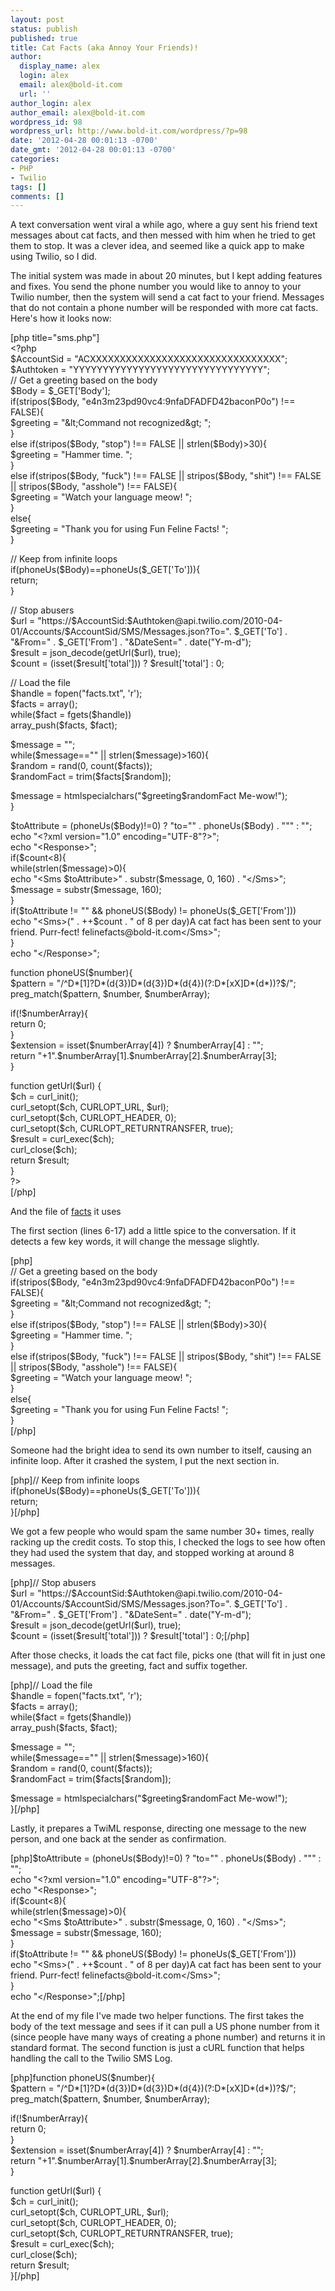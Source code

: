 ```yaml
---
layout: post
status: publish
published: true
title: Cat Facts (aka Annoy Your Friends)!
author:
  display_name: alex
  login: alex
  email: alex@bold-it.com
  url: ''
author_login: alex
author_email: alex@bold-it.com
wordpress_id: 98
wordpress_url: http://www.bold-it.com/wordpress/?p=98
date: '2012-04-28 00:01:13 -0700'
date_gmt: '2012-04-28 00:01:13 -0700'
categories:
- PHP
- Twilio
tags: []
comments: []
---
```

<p>A text conversation went viral a while ago, where a guy sent his friend text messages about cat facts, and then messed with him when he tried to get them to stop.  It was a clever idea, and seemed like a quick app to make using Twilio, so I did.</p>
<p>The initial system was made in about 20 minutes, but I kept adding features and fixes.  You send the phone number you would like to annoy to your Twilio number, then the system will send a cat fact to your friend.  Messages that do not contain a phone number will be responded with more cat facts.  Here's how it looks now:</p>
<p>[php title="sms.php"]<br />
&lt;?php<br />
$AccountSid = &quot;ACXXXXXXXXXXXXXXXXXXXXXXXXXXXXXXXX&quot;;<br />
$Authtoken = &quot;YYYYYYYYYYYYYYYYYYYYYYYYYYYYYYYY&quot;;<br />
// Get a greeting based on the body<br />
$Body = $_GET['Body'];<br />
if(stripos($Body, &quot;e4n3m23pd90vc4:9nfaDFADFD42baconP0o&quot;) !== FALSE){<br />
	$greeting = &quot;&amp;lt;Command not recognized&amp;gt; &quot;;<br />
}<br />
else if(stripos($Body, &quot;stop&quot;) !== FALSE || strlen($Body)&gt;30){<br />
	$greeting = &quot;Hammer time. &quot;;<br />
}<br />
else if(stripos($Body, &quot;fuck&quot;) !== FALSE || stripos($Body, &quot;shit&quot;) !== FALSE || stripos($Body, &quot;asshole&quot;) !== FALSE){<br />
	$greeting = &quot;Watch your language meow! &quot;;<br />
}<br />
else{<br />
	$greeting = &quot;Thank you for using Fun Feline Facts! &quot;;<br />
}</p>
<p>// Keep from infinite loops<br />
if(phoneUs($Body)==phoneUs($_GET['To'])){<br />
	return;<br />
}</p>
<p>// Stop abusers<br />
$url = &quot;https://$AccountSid:$Authtoken@api.twilio.com/2010-04-01/Accounts/$AccountSid/SMS/Messages.json?To=&quot;. $_GET['To'] . &quot;&amp;From=&quot; . $_GET['From'] . &quot;&amp;DateSent=&quot; . date(&quot;Y-m-d&quot;);<br />
$result = json_decode(getUrl($url), true);<br />
$count = (isset($result['total'])) ? $result['total'] : 0;</p>
<p>// Load the file<br />
$handle = fopen(&quot;facts.txt&quot;, 'r');<br />
$facts = array();<br />
while($fact = fgets($handle))<br />
	array_push($facts, $fact);</p>
<p>$message = &quot;&quot;;<br />
while($message==&quot;&quot; || strlen($message)&gt;160){<br />
	$random = rand(0, count($facts));<br />
	$randomFact = trim($facts[$random]);</p>
<p>	$message = htmlspecialchars(&quot;$greeting$randomFact Me-wow!&quot;);<br />
}</p>
<p>$toAttribute = (phoneUs($Body)!=0) ? &quot;to=&quot;&quot; . phoneUs($Body) . &quot;&quot;&quot; : &quot;&quot;;<br />
echo &quot;&lt;?xml version=&quot;1.0&quot; encoding=&quot;UTF-8&quot;?&gt;&quot;;<br />
echo &quot;&lt;Response&gt;&quot;;<br />
if($count&lt;8){<br />
	while(strlen($message)&gt;0){<br />
		echo &quot;&lt;Sms $toAttribute&gt;&quot; . substr($message, 0, 160) . &quot;&lt;/Sms&gt;&quot;;<br />
		$message = substr($message, 160);<br />
	}<br />
	if($toAttribute != &quot;&quot; &amp;&amp; phoneUS($Body) != phoneUs($_GET['From']))<br />
		echo &quot;&lt;Sms&gt;(&quot; . ++$count . &quot; of 8 per day)A cat fact has been sent to your friend. Purr-fect! felinefacts@bold-it.com&lt;/Sms&gt;&quot;;<br />
}<br />
echo &quot;&lt;/Response&gt;&quot;;</p>
<p>function phoneUS($number){<br />
    $pattern = &quot;/^D*[1]?D*(d{3})D*(d{3})D*(d{4})(?:D*[xX]D*(d*))?$/&quot;;<br />
    preg_match($pattern, $number, $numberArray);</p>
<p>    if(!$numberArray){<br />
        return 0;<br />
    }<br />
	$extension = isset($numberArray[4]) ? $numberArray[4] : &quot;&quot;;<br />
	return &quot;+1&quot;.$numberArray[1].$numberArray[2].$numberArray[3];<br />
}</p>
<p>function getUrl($url) {<br />
    $ch = curl_init();<br />
    curl_setopt($ch, CURLOPT_URL, $url);<br />
    curl_setopt($ch, CURLOPT_HEADER, 0);<br />
    curl_setopt($ch, CURLOPT_RETURNTRANSFER, true);<br />
    $result = curl_exec($ch);<br />
    curl_close($ch);<br />
    return $result;<br />
}<br />
?&gt;<br />
[/php]</p>
<p>And the file of <a href="http://bold-it.com/wp-content/uploads/2012/04/facts.txt" target="_blank">facts</a> it uses</p>
<p>The first section (lines 6-17) add a little spice to the conversation.  If it detects a few key words, it will change the message slightly.</p>
<p>[php]<br />
// Get a greeting based on the body<br />
if(stripos($Body, &quot;e4n3m23pd90vc4:9nfaDFADFD42baconP0o&quot;) !== FALSE){<br />
	$greeting = &quot;&amp;lt;Command not recognized&amp;gt; &quot;;<br />
}<br />
else if(stripos($Body, &quot;stop&quot;) !== FALSE || strlen($Body)&gt;30){<br />
	$greeting = &quot;Hammer time. &quot;;<br />
}<br />
else if(stripos($Body, &quot;fuck&quot;) !== FALSE || stripos($Body, &quot;shit&quot;) !== FALSE || stripos($Body, &quot;asshole&quot;) !== FALSE){<br />
	$greeting = &quot;Watch your language meow! &quot;;<br />
}<br />
else{<br />
	$greeting = &quot;Thank you for using Fun Feline Facts! &quot;;<br />
}<br />
[/php]</p>
<p>Someone had the bright idea to send its own number to itself, causing an infinite loop.  After it crashed the system, I put the next section in.</p>
<p>[php]// Keep from infinite loops<br />
if(phoneUs($Body)==phoneUs($_GET['To'])){<br />
	return;<br />
}[/php]</p>
<p>We got a few people who would spam the same number 30+ times, really racking up the credit costs.  To stop this, I checked the logs to see how often they had used the system that day, and stopped working at around 8 messages.</p>
<p>[php]// Stop abusers<br />
$url = &quot;https://$AccountSid:$Authtoken@api.twilio.com/2010-04-01/Accounts/$AccountSid/SMS/Messages.json?To=&quot;. $_GET['To'] . &quot;&amp;From=&quot; . $_GET['From'] . &quot;&amp;DateSent=&quot; . date(&quot;Y-m-d&quot;);<br />
$result = json_decode(getUrl($url), true);<br />
$count = (isset($result['total'])) ? $result['total'] : 0;[/php]</p>
<p>After those checks, it loads the cat fact file, picks one (that will fit in just one message), and puts the greeting, fact and suffix together.</p>
<p>[php]// Load the file<br />
$handle = fopen(&quot;facts.txt&quot;, 'r');<br />
$facts = array();<br />
while($fact = fgets($handle))<br />
	array_push($facts, $fact);</p>
<p>$message = &quot;&quot;;<br />
while($message==&quot;&quot; || strlen($message)&gt;160){<br />
	$random = rand(0, count($facts));<br />
	$randomFact = trim($facts[$random]);</p>
<p>	$message = htmlspecialchars(&quot;$greeting$randomFact Me-wow!&quot;);<br />
}[/php]</p>
<p>Lastly, it prepares a TwiML response, directing one message to the new person, and one back at the sender as confirmation.</p>
<p>[php]$toAttribute = (phoneUs($Body)!=0) ? &quot;to=&quot;&quot; . phoneUs($Body) . &quot;&quot;&quot; : &quot;&quot;;<br />
echo &quot;&lt;?xml version=&quot;1.0&quot; encoding=&quot;UTF-8&quot;?&gt;&quot;;<br />
echo &quot;&lt;Response&gt;&quot;;<br />
if($count&lt;8){<br />
	while(strlen($message)&gt;0){<br />
		echo &quot;&lt;Sms $toAttribute&gt;&quot; . substr($message, 0, 160) . &quot;&lt;/Sms&gt;&quot;;<br />
		$message = substr($message, 160);<br />
	}<br />
	if($toAttribute != &quot;&quot; &amp;&amp; phoneUS($Body) != phoneUs($_GET['From']))<br />
		echo &quot;&lt;Sms&gt;(&quot; . ++$count . &quot; of 8 per day)A cat fact has been sent to your friend. Purr-fect! felinefacts@bold-it.com&lt;/Sms&gt;&quot;;<br />
}<br />
echo &quot;&lt;/Response&gt;&quot;;[/php]</p>
<p>At the end of my file I've made two helper functions.  The first takes the body of the text message and sees if it can pull a US phone number from it (since people have many ways of creating a phone number) and returns it in standard format.  The second function is just a cURL function that helps handling the call to the Twilio SMS Log.</p>
<p>[php]function phoneUS($number){<br />
    $pattern = &quot;/^D*[1]?D*(d{3})D*(d{3})D*(d{4})(?:D*[xX]D*(d*))?$/&quot;;<br />
    preg_match($pattern, $number, $numberArray);</p>
<p>    if(!$numberArray){<br />
        return 0;<br />
    }<br />
	$extension = isset($numberArray[4]) ? $numberArray[4] : &quot;&quot;;<br />
	return &quot;+1&quot;.$numberArray[1].$numberArray[2].$numberArray[3];<br />
}</p>
<p>function getUrl($url) {<br />
    $ch = curl_init();<br />
    curl_setopt($ch, CURLOPT_URL, $url);<br />
    curl_setopt($ch, CURLOPT_HEADER, 0);<br />
    curl_setopt($ch, CURLOPT_RETURNTRANSFER, true);<br />
    $result = curl_exec($ch);<br />
    curl_close($ch);<br />
    return $result;<br />
}[/php]</p>
